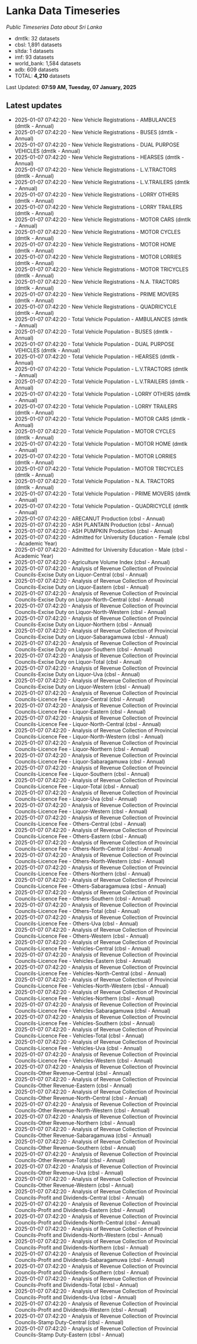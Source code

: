# Lanka Data Timeseries
*Public Timeseries Data about Sri Lanka*

* dmtlk: 32 datasets
* cbsl: 1,891 datasets
* sltda: 1 datasets
* imf: 93 datasets
* world_bank: 1,584 datasets
* adb: 609 datasets
* TOTAL: **4,210** datasets

Last Updated: **07:59 AM, Tuesday, 07 January, 2025**

## Latest updates

* 2025-01-07 07:42:20 - New Vehicle Registrations - AMBULANCES (dmtlk - Annual)
* 2025-01-07 07:42:20 - New Vehicle Registrations - BUSES (dmtlk - Annual)
* 2025-01-07 07:42:20 - New Vehicle Registrations - DUAL PURPOSE VEHICLES (dmtlk - Annual)
* 2025-01-07 07:42:20 - New Vehicle Registrations - HEARSES (dmtlk - Annual)
* 2025-01-07 07:42:20 - New Vehicle Registrations - L.V.TRACTORS (dmtlk - Annual)
* 2025-01-07 07:42:20 - New Vehicle Registrations - L.V.TRAILERS (dmtlk - Annual)
* 2025-01-07 07:42:20 - New Vehicle Registrations - LORRY OTHERS (dmtlk - Annual)
* 2025-01-07 07:42:20 - New Vehicle Registrations - LORRY TRAILERS (dmtlk - Annual)
* 2025-01-07 07:42:20 - New Vehicle Registrations - MOTOR CARS (dmtlk - Annual)
* 2025-01-07 07:42:20 - New Vehicle Registrations - MOTOR CYCLES (dmtlk - Annual)
* 2025-01-07 07:42:20 - New Vehicle Registrations - MOTOR HOME (dmtlk - Annual)
* 2025-01-07 07:42:20 - New Vehicle Registrations - MOTOR LORRIES (dmtlk - Annual)
* 2025-01-07 07:42:20 - New Vehicle Registrations - MOTOR TRICYCLES (dmtlk - Annual)
* 2025-01-07 07:42:20 - New Vehicle Registrations - N.A. TRACTORS (dmtlk - Annual)
* 2025-01-07 07:42:20 - New Vehicle Registrations - PRIME MOVERS (dmtlk - Annual)
* 2025-01-07 07:42:20 - New Vehicle Registrations - QUADRICYCLE (dmtlk - Annual)
* 2025-01-07 07:42:20 - Total Vehicle Population - AMBULANCES (dmtlk - Annual)
* 2025-01-07 07:42:20 - Total Vehicle Population - BUSES (dmtlk - Annual)
* 2025-01-07 07:42:20 - Total Vehicle Population - DUAL PURPOSE VEHICLES (dmtlk - Annual)
* 2025-01-07 07:42:20 - Total Vehicle Population - HEARSES (dmtlk - Annual)
* 2025-01-07 07:42:20 - Total Vehicle Population - L.V.TRACTORS (dmtlk - Annual)
* 2025-01-07 07:42:20 - Total Vehicle Population - L.V.TRAILERS (dmtlk - Annual)
* 2025-01-07 07:42:20 - Total Vehicle Population - LORRY OTHERS (dmtlk - Annual)
* 2025-01-07 07:42:20 - Total Vehicle Population - LORRY TRAILERS (dmtlk - Annual)
* 2025-01-07 07:42:20 - Total Vehicle Population - MOTOR CARS (dmtlk - Annual)
* 2025-01-07 07:42:20 - Total Vehicle Population - MOTOR CYCLES (dmtlk - Annual)
* 2025-01-07 07:42:20 - Total Vehicle Population - MOTOR HOME (dmtlk - Annual)
* 2025-01-07 07:42:20 - Total Vehicle Population - MOTOR LORRIES (dmtlk - Annual)
* 2025-01-07 07:42:20 - Total Vehicle Population - MOTOR TRICYCLES (dmtlk - Annual)
* 2025-01-07 07:42:20 - Total Vehicle Population - N.A. TRACTORS (dmtlk - Annual)
* 2025-01-07 07:42:20 - Total Vehicle Population - PRIME MOVERS (dmtlk - Annual)
* 2025-01-07 07:42:20 - Total Vehicle Population - QUADRICYCLE (dmtlk - Annual)
* 2025-01-07 07:42:20 - ARECANUT Production (cbsl - Annual)
* 2025-01-07 07:42:20 - ASH PLANTAIN Production (cbsl - Annual)
* 2025-01-07 07:42:20 - ASH PUMPKIN Production (cbsl - Annual)
* 2025-01-07 07:42:20 - Admitted for University Education - Female (cbsl - Academic Year)
* 2025-01-07 07:42:20 - Admitted for University Education - Male (cbsl - Academic Year)
* 2025-01-07 07:42:20 - Agriculture Volume Index (cbsl - Annual)
* 2025-01-07 07:42:20 - Analysis of Revenue Collection of Provincial Councils-Excise Duty on Liquor-Central (cbsl - Annual)
* 2025-01-07 07:42:20 - Analysis of Revenue Collection of Provincial Councils-Excise Duty on Liquor-Eastern (cbsl - Annual)
* 2025-01-07 07:42:20 - Analysis of Revenue Collection of Provincial Councils-Excise Duty on Liquor-North-Central (cbsl - Annual)
* 2025-01-07 07:42:20 - Analysis of Revenue Collection of Provincial Councils-Excise Duty on Liquor-North-Western (cbsl - Annual)
* 2025-01-07 07:42:20 - Analysis of Revenue Collection of Provincial Councils-Excise Duty on Liquor-Northern (cbsl - Annual)
* 2025-01-07 07:42:20 - Analysis of Revenue Collection of Provincial Councils-Excise Duty on Liquor-Sabaragamuwa (cbsl - Annual)
* 2025-01-07 07:42:20 - Analysis of Revenue Collection of Provincial Councils-Excise Duty on Liquor-Southern (cbsl - Annual)
* 2025-01-07 07:42:20 - Analysis of Revenue Collection of Provincial Councils-Excise Duty on Liquor-Total (cbsl - Annual)
* 2025-01-07 07:42:20 - Analysis of Revenue Collection of Provincial Councils-Excise Duty on Liquor-Uva (cbsl - Annual)
* 2025-01-07 07:42:20 - Analysis of Revenue Collection of Provincial Councils-Excise Duty on Liquor-Western (cbsl - Annual)
* 2025-01-07 07:42:20 - Analysis of Revenue Collection of Provincial Councils-Licence Fee - Liquor-Central (cbsl - Annual)
* 2025-01-07 07:42:20 - Analysis of Revenue Collection of Provincial Councils-Licence Fee - Liquor-Eastern (cbsl - Annual)
* 2025-01-07 07:42:20 - Analysis of Revenue Collection of Provincial Councils-Licence Fee - Liquor-North-Central (cbsl - Annual)
* 2025-01-07 07:42:20 - Analysis of Revenue Collection of Provincial Councils-Licence Fee - Liquor-North-Western (cbsl - Annual)
* 2025-01-07 07:42:20 - Analysis of Revenue Collection of Provincial Councils-Licence Fee - Liquor-Northern (cbsl - Annual)
* 2025-01-07 07:42:20 - Analysis of Revenue Collection of Provincial Councils-Licence Fee - Liquor-Sabaragamuwa (cbsl - Annual)
* 2025-01-07 07:42:20 - Analysis of Revenue Collection of Provincial Councils-Licence Fee - Liquor-Southern (cbsl - Annual)
* 2025-01-07 07:42:20 - Analysis of Revenue Collection of Provincial Councils-Licence Fee - Liquor-Total (cbsl - Annual)
* 2025-01-07 07:42:20 - Analysis of Revenue Collection of Provincial Councils-Licence Fee - Liquor-Uva (cbsl - Annual)
* 2025-01-07 07:42:20 - Analysis of Revenue Collection of Provincial Councils-Licence Fee - Liquor-Western (cbsl - Annual)
* 2025-01-07 07:42:20 - Analysis of Revenue Collection of Provincial Councils-Licence Fee - Others-Central (cbsl - Annual)
* 2025-01-07 07:42:20 - Analysis of Revenue Collection of Provincial Councils-Licence Fee - Others-Eastern (cbsl - Annual)
* 2025-01-07 07:42:20 - Analysis of Revenue Collection of Provincial Councils-Licence Fee - Others-North-Central (cbsl - Annual)
* 2025-01-07 07:42:20 - Analysis of Revenue Collection of Provincial Councils-Licence Fee - Others-North-Western (cbsl - Annual)
* 2025-01-07 07:42:20 - Analysis of Revenue Collection of Provincial Councils-Licence Fee - Others-Northern (cbsl - Annual)
* 2025-01-07 07:42:20 - Analysis of Revenue Collection of Provincial Councils-Licence Fee - Others-Sabaragamuwa (cbsl - Annual)
* 2025-01-07 07:42:20 - Analysis of Revenue Collection of Provincial Councils-Licence Fee - Others-Southern (cbsl - Annual)
* 2025-01-07 07:42:20 - Analysis of Revenue Collection of Provincial Councils-Licence Fee - Others-Total (cbsl - Annual)
* 2025-01-07 07:42:20 - Analysis of Revenue Collection of Provincial Councils-Licence Fee - Others-Uva (cbsl - Annual)
* 2025-01-07 07:42:20 - Analysis of Revenue Collection of Provincial Councils-Licence Fee - Others-Western (cbsl - Annual)
* 2025-01-07 07:42:20 - Analysis of Revenue Collection of Provincial Councils-Licence Fee - Vehicles-Central (cbsl - Annual)
* 2025-01-07 07:42:20 - Analysis of Revenue Collection of Provincial Councils-Licence Fee - Vehicles-Eastern (cbsl - Annual)
* 2025-01-07 07:42:20 - Analysis of Revenue Collection of Provincial Councils-Licence Fee - Vehicles-North-Central (cbsl - Annual)
* 2025-01-07 07:42:20 - Analysis of Revenue Collection of Provincial Councils-Licence Fee - Vehicles-North-Western (cbsl - Annual)
* 2025-01-07 07:42:20 - Analysis of Revenue Collection of Provincial Councils-Licence Fee - Vehicles-Northern (cbsl - Annual)
* 2025-01-07 07:42:20 - Analysis of Revenue Collection of Provincial Councils-Licence Fee - Vehicles-Sabaragamuwa (cbsl - Annual)
* 2025-01-07 07:42:20 - Analysis of Revenue Collection of Provincial Councils-Licence Fee - Vehicles-Southern (cbsl - Annual)
* 2025-01-07 07:42:20 - Analysis of Revenue Collection of Provincial Councils-Licence Fee - Vehicles-Total (cbsl - Annual)
* 2025-01-07 07:42:20 - Analysis of Revenue Collection of Provincial Councils-Licence Fee - Vehicles-Uva (cbsl - Annual)
* 2025-01-07 07:42:20 - Analysis of Revenue Collection of Provincial Councils-Licence Fee - Vehicles-Western (cbsl - Annual)
* 2025-01-07 07:42:20 - Analysis of Revenue Collection of Provincial Councils-Other Revenue-Central (cbsl - Annual)
* 2025-01-07 07:42:20 - Analysis of Revenue Collection of Provincial Councils-Other Revenue-Eastern (cbsl - Annual)
* 2025-01-07 07:42:20 - Analysis of Revenue Collection of Provincial Councils-Other Revenue-North-Central (cbsl - Annual)
* 2025-01-07 07:42:20 - Analysis of Revenue Collection of Provincial Councils-Other Revenue-North-Western (cbsl - Annual)
* 2025-01-07 07:42:20 - Analysis of Revenue Collection of Provincial Councils-Other Revenue-Northern (cbsl - Annual)
* 2025-01-07 07:42:20 - Analysis of Revenue Collection of Provincial Councils-Other Revenue-Sabaragamuwa (cbsl - Annual)
* 2025-01-07 07:42:20 - Analysis of Revenue Collection of Provincial Councils-Other Revenue-Southern (cbsl - Annual)
* 2025-01-07 07:42:20 - Analysis of Revenue Collection of Provincial Councils-Other Revenue-Total (cbsl - Annual)
* 2025-01-07 07:42:20 - Analysis of Revenue Collection of Provincial Councils-Other Revenue-Uva (cbsl - Annual)
* 2025-01-07 07:42:20 - Analysis of Revenue Collection of Provincial Councils-Other Revenue-Western (cbsl - Annual)
* 2025-01-07 07:42:20 - Analysis of Revenue Collection of Provincial Councils-Profit and Dividends-Central (cbsl - Annual)
* 2025-01-07 07:42:20 - Analysis of Revenue Collection of Provincial Councils-Profit and Dividends-Eastern (cbsl - Annual)
* 2025-01-07 07:42:20 - Analysis of Revenue Collection of Provincial Councils-Profit and Dividends-North-Central (cbsl - Annual)
* 2025-01-07 07:42:20 - Analysis of Revenue Collection of Provincial Councils-Profit and Dividends-North-Western (cbsl - Annual)
* 2025-01-07 07:42:20 - Analysis of Revenue Collection of Provincial Councils-Profit and Dividends-Northern (cbsl - Annual)
* 2025-01-07 07:42:20 - Analysis of Revenue Collection of Provincial Councils-Profit and Dividends-Sabaragamuwa (cbsl - Annual)
* 2025-01-07 07:42:20 - Analysis of Revenue Collection of Provincial Councils-Profit and Dividends-Southern (cbsl - Annual)
* 2025-01-07 07:42:20 - Analysis of Revenue Collection of Provincial Councils-Profit and Dividends-Total (cbsl - Annual)
* 2025-01-07 07:42:20 - Analysis of Revenue Collection of Provincial Councils-Profit and Dividends-Uva (cbsl - Annual)
* 2025-01-07 07:42:20 - Analysis of Revenue Collection of Provincial Councils-Profit and Dividends-Western (cbsl - Annual)
* 2025-01-07 07:42:20 - Analysis of Revenue Collection of Provincial Councils-Stamp Duty-Central (cbsl - Annual)
* 2025-01-07 07:42:20 - Analysis of Revenue Collection of Provincial Councils-Stamp Duty-Eastern (cbsl - Annual)